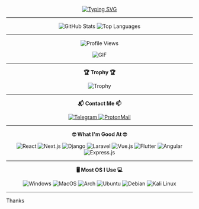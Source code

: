 <p align="center">
  <a href="https://git.io/typing-svg">
    <img src="https://readme-typing-svg.demolab.com?font=Red+Hat+Text&pause=1000&color=ED743B&center=true&width=435&lines=Hallo+my+name+ovin;Web+Developer+%7C+Bots+%7C+Android+Technican" alt="Typing SVG" />
  </a>
</p>

---

<p align="center">
  <img src="https://github-readme-stats.anuraghazra1.vercel.app/api?username=vincreator&show_icons=true&count_private=true&theme=darcula&hide_border=true&hide=issues,contribs&include_all_commits=true&bg_color=00000000" alt="GitHub Stats">
  <img src="https://github-readme-stats.anuraghazra1.vercel.app/api/top-langs/?username=vincreator&layout=compact&hide_border=true&theme=darcula&bg_color=00000000&langs_count=10&hide=jupyter%20notebook,tex,css,php" alt="Top Languages">
</p>


---

<p align="center">
  <img src="https://komarev.com/ghpvc/?username=vincreator&style=flat-square&color=red" alt="Profile Views">
</p>

<p align="center">
  <img src="https://media4.giphy.com/media/3otPoLEMiwPMpqJcly/giphy.gif" alt="GIF">
</p>

---

<p align="center">
  <b>🏆 Trophy 🏆</b>
</p>
<p align="center">
  <img src="https://github-profile-trophy.vercel.app/?username=vincreator&row=2&column=3&theme=darkhub" alt="Trophy">
</p>

---

<p align="center">
  <b>📬 Contact Me 📫</b>
</p>
<p align="center">
  <a href='https://t.me/oViNc'>
    <img src='https://img.shields.io/badge/Telegram-2CA5E0?style=for-the-badge&logo=telegram&logoColor=white' alt='Telegram' />
  </a>
  <a href='mailto:ovinc@pm.me'>
    <img src='https://img.shields.io/badge/ProtonMail-8B89CC?style=for-the-badge&logo=protonmail&logoColor=white' alt='ProtonMail' />
  </a>
</p>

---

<p align="center">
  <b>🤓 What I'm Good At 🤓</b>
</p>
<p align="center">
  <img src="https://img.shields.io/badge/React-61DAFB?style=flat-square&logo=react&logoColor=black" alt="React">
  <img src="https://img.shields.io/badge/Next.js-000000?style=flat-square&logo=next.js&logoColor=white" alt="Next.js">
  <img src="https://img.shields.io/badge/Django-092E20?style=flat-square&logo=django&logoColor=white" alt="Django">
  <img src="https://img.shields.io/badge/Laravel-FF2D20?style=flat-square&logo=laravel&logoColor=white" alt="Laravel">
  <img src="https://img.shields.io/badge/Vue.js-4FC08D?style=flat-square&logo=vue.js&logoColor=white" alt="Vue.js">
  <img src="https://img.shields.io/badge/Flutter-02569B?style=flat-square&logo=flutter&logoColor=white" alt="Flutter">
  <img src="https://img.shields.io/badge/Angular-DD0031?style=flat-square&logo=angular&logoColor=white" alt="Angular">
  <img src="https://img.shields.io/badge/Express.js-000000?style=flat-square&logo=express&logoColor=white" alt="Express.js">
</p>

---

<p align="center">
  <b>🖥️ Most OS I Use 💻</b>
</p>
<p align="center">
  <img src="https://img.shields.io/badge/Windows-0078D6?style=for-the-badge&logo=windows&logoColor=white" alt="Windows">
  <img src="https://img.shields.io/badge/macOS-000000?style=for-the-badge&logo=macos&logoColor=white" alt="MacOS">
  <img 
  <img src="https://img.shields.io/badge/archlinux-000000?style=for-the-badge&logo=archlinux&logoColor=white" alt="Arch">
  <img     src="https://img.shields.io/badge/Ubuntu-E95420?style=for-the-badge&logo=ubuntu&logoColor=white" alt="Ubuntu">
  <img src="https://img.shields.io/badge/Debian-A81D33?style=for-the-badge&logo=debian&logoColor=white" alt="Debian">
  <img src="https://img.shields.io/badge/Kali_Linux-557C94?style=for-the-badge&logo=kali-linux&logoColor=white" alt="Kali Linux">
</p>


---
Thanks 
